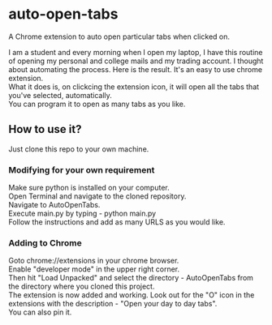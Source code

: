 # auto-open-tabs
A Chrome extension to auto open particular tabs when clicked on.   
   
I am a student and every morning when I open my laptop, I have this routine of opening my personal and college mails and my trading account. I thought about automating the   process. Here is the result. It's an easy to use chrome extension.    
What it does is, on clickcing the extension icon, it will open all the tabs that you've selected, automatically.    
You can program it to open as many tabs as you like.   
   
## How to use it?   
Just clone this repo to your own machine.   
   
### Modifying for your own requirement   

Make sure python is installed on your computer.    
Open Terminal and navigate to the cloned repository.    
Navigate to AutoOpenTabs.    
Execute main.py by typing - python main.py    
Follow the instructions and add as many URLS as you would like.    
   
### Adding to Chrome   
   
Goto chrome://extensions in your chrome browser.   
Enable "developer mode" in the upper right corner.   
Then hit "Load Unpacked" and select the directory - AutoOpenTabs from the directory where you cloned this project.   
The extension is now added and working. Look out for the "O" icon in the extensions with the description - "Open your day to day tabs".   
You can also pin it.   
